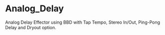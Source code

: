 Analog_Delay
============

Analog Delay Effector using BBD with Tap Tempo, Stereo In/Out, Ping-Pong Delay and Dryout option. 
